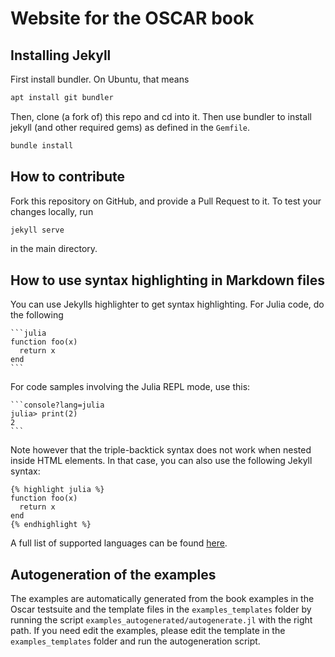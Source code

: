 # Website for the OSCAR book

## Installing Jekyll

First install bundler. On Ubuntu, that means

```bash
apt install git bundler
```

Then, clone (a fork of) this repo and cd into it. Then use bundler to install jekyll 
(and other required gems) as defined in the `Gemfile`.

```bash
bundle install
```

## How to contribute

Fork this repository on GitHub, and provide a Pull Request to it.
To test your changes locally, run

```bash
jekyll serve
```
in the main directory.

## How to use syntax highlighting in Markdown files

You can use Jekylls highlighter to get syntax highlighting.
For Julia code, do the following
````
```julia
function foo(x)
  return x
end
```
````

For code samples involving the Julia REPL mode, use this:
````
```console?lang=julia
julia> print(2)
2
```
````

Note however that the triple-backtick syntax does not work when nested inside
HTML elements. In that case, you can also use the following Jekyll syntax:
```
{% highlight julia %}
function foo(x)
  return x
end
{% endhighlight %}
```

A full list of supported languages can be found [here](https://github.com/rouge-ruby/rouge/blob/master/docs/Languages.md).

## Autogeneration of the examples

The examples are automatically generated from the book examples in the Oscar
testsuite and the template files in the `examples_templates` folder by running
the script `examples_autogenerated/autogenerate.jl` with the right path. If you
need edit the examples, please edit the template in the `examples_templates`
folder and run the autogeneration script.
